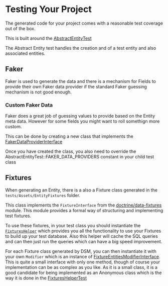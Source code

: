# Testing Your Project

The generated code for your project comes with a reasonable test coverage out of the box.

This is built around the [AbstractEntityTest](../src/Entity/Testing/AbstractEntityTest.php)

The Abstract Entity test handles the creation and of a test entity and also associated entities.

## Faker

Faker is used to generate the data and there is a mechanism for Fields to provide their own Faker data provider if the standard Faker guessing mechanism is not good enough.

### Custom Faker Data

Faker does a great job of guessing values to provide based on the Entity meta data. However for some fields you might want to roll somethign more custom.

This can be done by creating a new class that implements the [FakerDataProviderInterface](./../src/Entity/Fields/FakerData/FakerDataProviderInterface.php)

Once you have created the class, you also need to override the AbstractEntityTest::FAKER_DATA_PROVIDERS constant in your child test class

## Fixtures

When generating an Entity, there is a also a Fixture class generated in the `tests/Assets/EntityFixtures` folder.

This class implements the `FixtureInterface` from the [doctrine/data-fixtures](https://github.com/doctrine/data-fixtures) module. This module provides a formal way of structuring and implementing test fixtures.

To use these fixtures, in your test class you should instantiate the [`FixturesHelper`](./../src/Entity/Testing/Fixtures/FixturesHelper.php) which provides you all the functionality to use your Fixtures to build up your test database. Also this helper will cache the SQL queries and can then just run the queries which can have a big speed improvement.

For each Fixture class generated by DSM, you can then instantiate it with your own `Modifier` which is an instance of [FixtureEntitiesModifierInterface](./../src/Entity/Testing/Fixtures/FixtureEntitiesModifierInterface.php). This is quite a small interface with only one method, though of course your implementation can be as complex as you like. As it is a small class, it is a good candidate for being implemented as an Anonymous class which is the way it is done in the [FixturesHelperTest](./../tests/Large/G/Entity/Testing/Fixtures/FixturesHelperTest.php)





